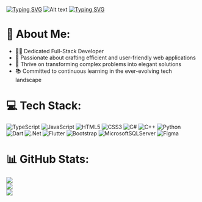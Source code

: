 [![Typing SVG](https://readme-typing-svg.herokuapp.com?font=Inconsolata&weight=800&size=30&pause=1000&color=F7F7F7&lines=Hi%2C+I'm+Rawan;Full-Stack+Developer)](https://git.io/typing-svg)
![Alt text](/Rawanessam1313-main/images/_Pixie_%20Stream%20Graphics%20-%20Raffaella%20Mattei%20Cattani%20(1).gif)
[![Typing SVG](https://readme-typing-svg.herokuapp.com?font=Inconsolata&weight=800&size=25&pause=1000&color=F7F7F7&lines=If+you+can't+do+great+things;+do+small+things+in+a+great+way)](https://git.io/typing-svg)
# 💫 About Me:

- 👩‍💻 Dedicated Full-Stack Developer
- 🎯 Passionate about crafting efficient and user-friendly web applications
- 🧠 Thrive on transforming complex problems into elegant solutions
- 📚 Committed to continuous learning in the ever-evolving tech landscape


# 💻 Tech Stack:
![TypeScript](https://img.shields.io/badge/typescript-%23007ACC.svg?style=for-the-badge&logo=typescript&logoColor=white) ![JavaScript](https://img.shields.io/badge/javascript-%23323330.svg?style=for-the-badge&logo=javascript&logoColor=%23F7DF1E) ![HTML5](https://img.shields.io/badge/html5-%23E34F26.svg?style=for-the-badge&logo=html5&logoColor=white) ![CSS3](https://img.shields.io/badge/css3-%231572B6.svg?style=for-the-badge&logo=css3&logoColor=white) ![C#](https://img.shields.io/badge/c%23-%23239120.svg?style=for-the-badge&logo=csharp&logoColor=white) ![C++](https://img.shields.io/badge/c++-%2300599C.svg?style=for-the-badge&logo=c%2B%2B&logoColor=white) ![Python](https://img.shields.io/badge/python-3670A0?style=for-the-badge&logo=python&logoColor=ffdd54) ![Dart](https://img.shields.io/badge/dart-%230175C2.svg?style=for-the-badge&logo=dart&logoColor=white) ![.Net](https://img.shields.io/badge/.NET-5C2D91?style=for-the-badge&logo=.net&logoColor=white) ![Flutter](https://img.shields.io/badge/Flutter-%2302569B.svg?style=for-the-badge&logo=Flutter&logoColor=white) ![Bootstrap](https://img.shields.io/badge/bootstrap-%238511FA.svg?style=for-the-badge&logo=bootstrap&logoColor=white) ![MicrosoftSQLServer](https://img.shields.io/badge/Microsoft%20SQL%20Server-CC2927?style=for-the-badge&logo=microsoft%20sql%20server&logoColor=white) ![Figma](https://img.shields.io/badge/figma-%23F24E1E.svg?style=for-the-badge&logo=figma&logoColor=white)
# 📊 GitHub Stats:
![](https://github-readme-stats.vercel.app/api?username=Rawanessam1313&theme=dark&hide_border=false&include_all_commits=false&count_private=false)<br/>
![](https://nirzak-streak-stats.vercel.app/?user=Rawanessam1313&theme=dark&hide_border=false)<br/>
![](https://github-readme-stats.vercel.app/api/top-langs/?username=Rawanessam1313&theme=dark&hide_border=false&include_all_commits=false&count_private=false&layout=compact)

